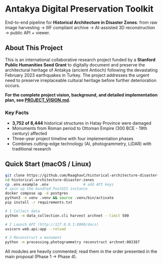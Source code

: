 # Antakya Digital Preservation Toolkit

End-to-end pipeline for **Historical Architecture in Disaster Zones**:
from raw image harvesting → IIIF compliant archive → AI-assisted 3D
reconstruction → public API + viewer.

## About This Project

This is an international collaborative research project funded by a **Stanford Public Humanities Seed Grant** to digitally document and preserve the architectural heritage of Antakya (ancient Antioch) following the devastating February 2023 earthquakes in Turkey. The project addresses the urgent need to preserve irreplaceable cultural heritage before further deterioration occurs.

**For the complete project vision, background, and detailed implementation plan, see [PROJECT_VISION.md](PROJECT_VISION.md).**

### Key Facts
- **3,752 of 8,444** historical structures in Hatay Province were damaged
- Monuments from Roman period to Ottoman Empire (300 BCE - 19th century) affected
- Three-year project timeline with four implementation phases
- Combines cutting-edge technology (AI, photogrammetry, LiDAR) with traditional research

## Quick Start (macOS / Linux)

```bash
git clone https://github.com/RaaghavC/historical-architecture-disaster-zones.git
cd historical-architecture-disaster-zones
cp .env.example .env                # add API keys
# spin up the bundled PostGIS instance
docker compose up -d postgres
python3 -m venv .venv && source .venv/bin/activate
pip install -r requirements.txt

# 1 Collect data
python -m data_collection.cli harvest archnet --limit 500

# 2 Launch API (http://127.0.0.1:8000/docs)
uvicorn web.api:app --reload

# 3 Reconstruct a monument
python -m processing.photogrammetry reconstruct archnet:803387
```

All modules are heavily commented; read them in the order presented in
the main proposal (Phase 1 → Phase 4).
